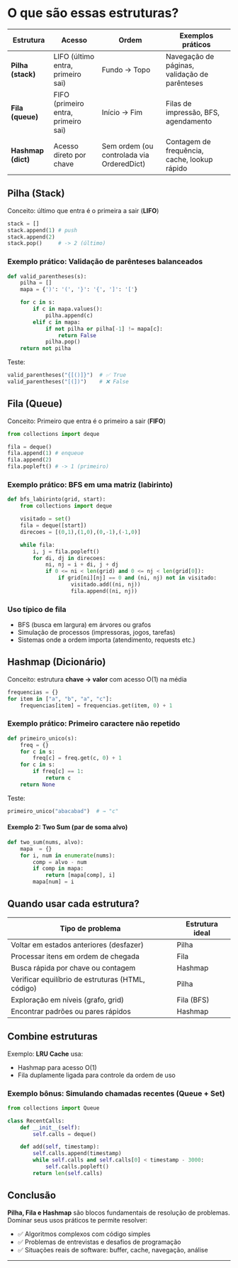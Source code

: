 # O que são essas estruturas?

| Estrutura          | Acesso                              | Ordem                                     | Exemplos práticos                             |
| ------------------ | ----------------------------------- | ----------------------------------------- | --------------------------------------------- |
| **Pilha (stack)**  | LIFO (último entra, primeiro sai)   | Fundo → Topo                              | Navegação de páginas, validação de parênteses |
| **Fila (queue)**   | FIFO (primeiro entra, primeiro sai) | Início → Fim                              | Filas de impressão, BFS, agendamento          |
| **Hashmap (dict)** | Acesso direto por chave             | Sem ordem (ou controlada via OrderedDict) | Contagem de frequência, cache, lookup rápido  |


## Pilha (Stack)

Conceito: último que entra é o primeira a sair (**LIFO**)

```py
stack = []
stack.append(1) # push
stack.append(2)
stack.pop()     # -> 2 (último)
```

### Exemplo prático: Validação de parênteses balanceados

```py
def valid_parentheses(s):
    pilha = []
    mapa = {')': '(', '}': '{', ']': '['}

    for c in s:
        if c in mapa.values():
            pilha.append(c)
        elif c in mapa:
            if not pilha or pilha[-1] != mapa[c]:
                return False
            pilha.pop()
    return not pilha
```

Teste:

```py
valid_parentheses("{[()]}")  # ✅ True
valid_parentheses("[(])")    # ❌ False
```

## Fila (Queue)

Conceito: Primeiro que entra é o primeiro a sair (**FIFO**)

```py
from collections import deque

fila = deque()
fila.append(1) # enqueue
fila.append(2)
fila.popleft() # -> 1 (primeiro)
```

### Exemplo prático: **BFS em uma matriz (labirinto)**

```py
def bfs_labirinto(grid, start):
    from collections import deque

    visitado = set()
    fila = deque([start])
    direcoes = [(0,1),(1,0),(0,-1),(-1,0)]

    while fila:
        i, j = fila.popleft()
        for di, dj in direcoes:
            ni, nj = i + di, j + dj
            if 0 <= ni < len(grid) and 0 <= nj < len(grid[0]):
                if grid[ni][nj] == 0 and (ni, nj) not in visitado:
                    visitado.add((ni, nj))
                    fila.append((ni, nj))
```

### Uso típico de fila

- BFS (busca em largura) em árvores ou grafos
- Simulação de processos (impressoras, jogos, tarefas)
- Sistemas onde a ordem importa (atendimento, requests etc.)

## Hashmap (Dicionário)

Conceito: estrutura **chave -> valor** com acesso O(1) na média

```py
frequencias = {}
for item in ["a", "b", "a", "c"]:
    frequencias[item] = frequencias.get(item, 0) + 1
```

### Exemplo prático: Primeiro caractere não repetido

```py
def primeiro_unico(s):
    freq = {}
    for c in s:
        freq[c] = freq.get(c, 0) + 1
    for c in s:
        if freq[c] == 1:
            return c
    return None
```

Teste:

```py
primeiro_unico("abacabad")  # → "c"
```

#### Exemplo 2: Two Sum (par de soma alvo)

```py
def two_sum(nums, alvo):
    mapa  = {}
    for i, num in enumerate(nums):
        comp = alvo - num
        if comp in mapa:
            return [mapa[comp], i]
        mapa[num] = i
```

## Quando usar cada estrutura?

| Tipo de problema                                  | Estrutura ideal |
| ------------------------------------------------- | --------------- |
| Voltar em estados anteriores (desfazer)           | Pilha           |
| Processar itens em ordem de chegada               | Fila            |
| Busca rápida por chave ou contagem                | Hashmap         |
| Verificar equilíbrio de estruturas (HTML, código) | Pilha           |
| Exploração em níveis (grafo, grid)                | Fila (BFS)      |
| Encontrar padrões ou pares rápidos                | Hashmap         |


## Combine estruturas

Exemplo: **LRU Cache** usa:

- Hashmap para acesso O(1)
- Fila duplamente ligada para controle da ordem de uso

### Exemplo bônus: Simulando chamadas recentes (Queue + Set)

```py
from collections import Queue

class RecentCalls:
    def __init__(self):
        self.calls = deque()

    def add(self, timestamp):
        self.calls.append(timestamp)
        while self.calls and self.calls[0] < timestamp - 3000:
            self.calls.popleft()
        return len(self.calls)
```

## Conclusão

**Pilha, Fila e Hashmap** são blocos fundamentais de resolução de problemas.
Dominar seus usos práticos te permite resolver:

- ✅ Algoritmos complexos com código simples
- ✅ Problemas de entrevistas e desafios de programação
- ✅ Situações reais de software: buffer, cache, navegação, análise

---
